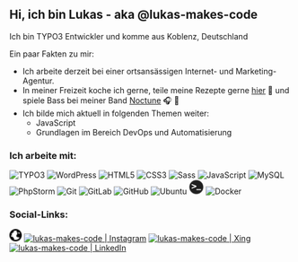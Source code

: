 ## Hi, ich bin Lukas - aka @lukas-makes-code

Ich bin TYPO3 Entwickler und komme aus Koblenz, Deutschland

Ein paar Fakten zu mir:
- Ich arbeite derzeit bei einer ortsansässigen Internet- und Marketing-Agentur.
- In meiner Freizeit koche ich gerne, teile meine Rezepte gerne [hier](https://kocht.lukas-mx.de/) :seedling: und spiele Bass bei meiner Band [Noctune](https://www.instagram.com/noctune_band/) :headphones: :guitar:
- Ich bilde mich aktuell in folgenden Themen weiter:
  - JavaScript
  - Grundlagen im Bereich DevOps und Automatisierung

### Ich arbeite mit:
<img alt="TYPO3" width="26px" src="https://cdn.jsdelivr.net/npm/simple-icons@5.18.0/icons/typo3.svg" />
<img alt="WordPress" width="26px" src="https://cdn.jsdelivr.net/npm/simple-icons@5.18.0/icons/wordpress.svg" />
<img alt="HTML5" width="26px" src="https://cdn.jsdelivr.net/npm/simple-icons@5.18.0/icons/html5.svg" />
<img alt="CSS3" width="26px" src="https://cdn.jsdelivr.net/npm/simple-icons@5.18.0/icons/css3.svg" />
<img alt="Sass" width="26px" src="https://cdn.jsdelivr.net/npm/simple-icons@5.18.0/icons/sass.svg" />
<img alt="JavaScript" width="26px" src="https://cdn.jsdelivr.net/npm/simple-icons@5.18.0/icons/javascript.svg" />

<img alt="MySQL" width="26px" src="https://cdn.jsdelivr.net/npm/simple-icons@5.18.0/icons/mysql.svg" />
<img alt="PhpStorm" width="26px" src="https://cdn.jsdelivr.net/npm/simple-icons@5.18.0/icons/phpstorm.svg" />

<img alt="Git" width="26px" src="https://cdn.jsdelivr.net/npm/simple-icons@5.18.0/icons/git.svg" />
<img alt="GitLab" width="26px" src="https://cdn.jsdelivr.net/npm/simple-icons@5.18.0/icons/gitlab.svg" />
<img alt="GitHub" width="26px" src="https://cdn.jsdelivr.net/npm/simple-icons@5.18.0/icons/github.svg" />
<img alt="Ubuntu" width="26px" src="https://cdn.jsdelivr.net/npm/simple-icons@5.18.0/icons/ubuntu.svg" />

<img alt="Terminal" width="26px" src="https://raw.githubusercontent.com/github/explore/80688e429a7d4ef2fca1e82350fe8e3517d3494d/topics/terminal/terminal.png" />
<img alt="Docker" width="26px" src="https://cdn.jsdelivr.net/npm/simple-icons@5.18.0/icons/docker.svg" />

### Social-Links:

[<img alt="lukas-mx.de" width="22px" src="https://raw.githubusercontent.com/iconic/open-iconic/master/svg/globe.svg" />](https://www.lukas-mx.de)
[<img alt="lukas-makes-code | Instagram" width="22px" src="https://cdn.jsdelivr.net/npm/simple-icons@v3/icons/instagram.svg" />](https://www.instagram.com/__der.lukas/)
[<img alt="lukas-makes-code | Xing" width="22px" src="https://cdn.jsdelivr.net/npm/simple-icons@v3/icons/xing.svg" />](https://www.xing.com/profile/Lukas_Maxheim/)
[<img alt="lukas-makes-code | LinkedIn" width="22px" src="https://cdn.jsdelivr.net/npm/simple-icons@v3/icons/linkedin.svg" />](https://www.linkedin.com/in/lukas-maxheim/)
